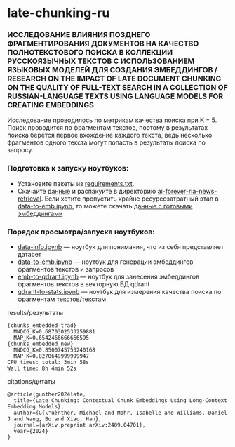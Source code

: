 # late-chunking-ru

### ИССЛЕДОВАНИЕ ВЛИЯНИЯ ПОЗДНЕГО ФРАГМЕНТИРОВАНИЯ ДОКУМЕНТОВ НА КАЧЕСТВО ПОЛНОТЕКСТОВОГО ПОИСКА В КОЛЛЕКЦИИ РУССКОЯЗЫЧНЫХ ТЕКСТОВ С ИСПОЛЬЗОВАНИЕМ ЯЗЫКОВЫХ МОДЕЛЕЙ ДЛЯ СОЗДАНИЯ ЭМБЕДДИНГОВ /  RESEARCH ON THE IMPACT OF LATE DOCUMENT CHUNKING ON THE QUALITY OF FULL-TEXT SEARCH IN A COLLECTION OF RUSSIAN-LANGUAGE TEXTS USING LANGUAGE MODELS FOR CREATING EMBEDDINGS

Исследование проводилось по метрикам качества поиска при K = 5. Поиск проводится по фрагментам текстов, поэтому в результатах поиска берётся первое вхождение каждого текста, ведь несколько фрагментов одного текста могут попасть в результаты поиска по запросу.

### Подготовка к запуску ноутбуков:

* Установите пакеты из [requirements.txt](requirements.txt).
* Скачайте [данные](https://drive.google.com/file/d/1F07Hjit8OAGcKjJcZ4CwFrlOWhhkqXi1/view?usp=sharing) и распакуйте в директорию [ai-forever-ria-news-retrieval](ai-forever-ria-news-retrieval). Если хотите пропустить крайне ресурсозатратный этап в [data-to-emb.ipynb](data-to-emb.ipynb), то можете скачать [данные с готовыми эмбеддингами](#)

### Порядок просмотра/запуска ноутбуков:

* [data-info.ipynb](data-info.ipynb) — ноутбук для понимания, что из себя представляет датасет
* [data-to-emb.ipynb](data-to-emb.ipynb) — ноутбук для генерации эмбеддингов фрагментов текстов и запросов
* [emb-to-qdrant.ipynb](emb-to-qdrant.ipynb) — ноутбук для занесения эмбеддингов фрагментов текстов в векторную БД qdrant
* [qdrant-to-stats.ipynb](qdrant-to-stats.ipynb) — ноутбук для измерения качества поиска по фрагментам текстов/текстам

results/результаты
```
{chunks_embedded_trad}
  MNDCG_K=0.6870302533259881
  MAP_K=0.6542466666666595
{chunks_embedded_new}
  MNDCG_K=0.8500745753240168
  MAP_K=0.8270649999999947
CPU times: total: 3min 58s
Wall time: 8h 4min 52s
```

citations/цитаты
```
@article{gunther2024late,
  title={Late Chunking: Contextual Chunk Embeddings Using Long-Context Embedding Models},
  author={G{\"u}nther, Michael and Mohr, Isabelle and Williams, Daniel J and Wang, Bo and Xiao, Han},
  journal={arXiv preprint arXiv:2409.04701},
  year={2024}
}
```
